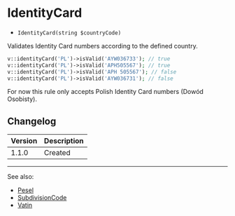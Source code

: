 # IdentityCard

- `IdentityCard(string $countryCode)`

Validates Identity Card numbers according to the defined country.

```php
v::identityCard('PL')->isValid('AYW036733'); // true
v::identityCard('PL')->isValid('APH505567'); // true
v::identityCard('PL')->isValid('APH 505567'); // false
v::identityCard('PL')->isValid('AYW036731'); // false
```

For now this rule only accepts Polish Identity Card numbers (Dowód Osobisty).

## Changelog

Version | Description
--------|-------------
  1.1.0 | Created

***
See also:

- [Pesel](Pesel.md)
- [SubdivisionCode](SubdivisionCode.md)
- [Vatin](Vatin.md)
